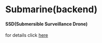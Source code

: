 # Submarine(backend)
#### SSD(Submersible Surveillance Drone)

for details click [here](https://github.com/rjarman/Submarine)